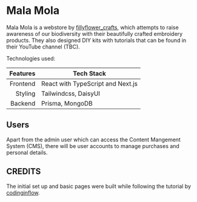 # Mala Mola

Mala Mola is a webstore by [fillyflower_crafts](https://www.instagram.com/fillyflower_crafts/), which attempts to raise awareness of our biodiversity with their beautifully crafted embroidery products. They also designed DIY kits with tutorials that can be found in their YouTube channel (TBC).

Technologies used:

| **Features** | **Tech Stack**                    |
| -----------: | --------------------------------- |
|     Frontend | React with TypeScript and Next.js |
|      Styling | Tailwindcss, DaisyUI              |
|      Backend | Prisma, MongoDB                   |

## Users

Apart from the admin user which can access the Content Mangement System (CMS), there will be user accounts to manage purchases and personal details.

<!-- ## Diagrams -->

<!-- #### Snapshots -->

<!-- ![welcome page](./diagrams/snapshots/welcome-page.png) -->

<!-- ![records adding page](./diagrams/snapshots/add-records-page.png) -->

<!-- ![admin page](./diagrams/snapshots/admin-page.png) -->

<!-- ## Challenges & unsolved problems -->

## CREDITS

The initial set up and basic pages were built while following the tutorial by [codinginflow](https://www.instagram.com/fillyflower_crafts/).
